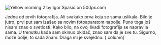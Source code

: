 <div class='pixels-photo'>
  <p>
    <img src='https://drscdn.500px.org/photo/133296243/m%3D900/v2?user_id=14891629&webp=true&sig=003464f982ad68fb836321c230d5234d4caca8cd029a980f726646ecdca8ce2a' alt='Yellow morning 2 by Igor Spasić on 500px.com'>
  </p>
  <a href='https://500px.com/photo/133296243/yellow-morning-2-by-igor-spasi%C4%87' alt='Yellow morning 2 by Igor Spasić on 500px.com'></a>
</div>

<script type='text/javascript' src='https://500px.com/embed.js'></script>
<script type='text/javascript' src='https://500px.com/embed.js'></script>

Jedna od prvih fotografija. Ali svakako prva koja se sama uslikala. Bilo je jutro, prvi put sam izašao sa novim fotoaparatom napolje. Puno toga još nisam znao o svetlosti. Kako bilo, na ovoj livadi fotografija se napravila sama. U trenutku kada sam okinuo okidač, znao sam da je sve tu. Sigurno, može bolje; to sada znam. Draga mi je svejedno.
{.column}
